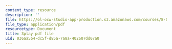 ```yaml
---
content_type: resource
description: ''
file: https://ol-ocw-studio-app-production.s3.amazonaws.com/courses/8-01sc-classical-mechanics-fall-2016/036aa5b4dc5fd85a7a8a402607dd07a0_DYi8KTt8688.pdf
file_type: application/pdf
resourcetype: Document
title: 3play pdf file
uid: 036aa5b4-dc5f-d85a-7a8a-402607dd07a0
---
```

